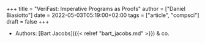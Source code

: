 +++
title = "VeriFast: Imperative Programs as Proofs"
author = ["Daniel Biasiotto"]
date = 2022-05-03T05:19:00+02:00
tags = ["article", "compsci"]
draft = false
+++

-   Authors: [Bart Jacobs]({{< relref "bart_jacobs.md" >}}) &amp; co.
